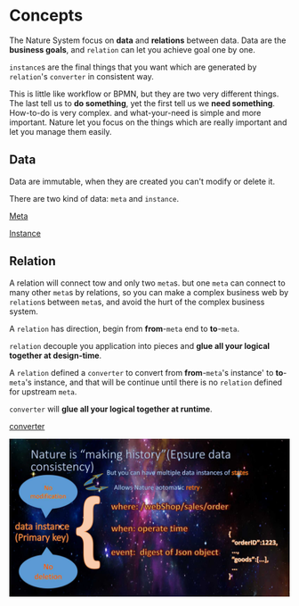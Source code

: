 # Concepts

The Nature System focus on **data** and **relations** between data.  Data are the  **business goals**, and `relation` can let you achieve goal one by one.  

`instance`s are the final things that you want which are generated by `relation`'s `converter` in consistent way.

This is little like workflow or BPMN,  but they are two very different things. The last tell us to **do something**, yet the first tell us we **need something**. How-to-do is very complex. and what-your-need is simple and more important.  Nature let you focus on the things which are really important and let you manage them easily.

## Data

Data are immutable, when they are created you can't modify or delete it.

There are two kind of data: `meta` and `instance`.  

[Meta](concept-meta.md)

[Instance](concept-instance.md)

## Relation

A relation will connect tow and only two `meta`s.  but one `meta` can connect to many other `meta`s by relations, so you can make a complex business web by `relation`s between `meta`s, and avoid the hurt of the complex business system.

A `relation` has direction, begin from **from**-`meta` end to **to**-`meta`.

`relation` decouple you application into pieces and **glue all your logical together at design-time**.

A `relation` defined a `converter` to convert from **from**-`meta`'s instance' to **to**-`meta`'s instance, and that will be continue until there is no `relation` defined for upstream `meta`.

`converter` will **glue all your logical together at runtime**. 

[converter](concept-converter.md)

![Alt text](../img/%E5%B9%BB%E7%81%AF%E7%89%8713.jpg)


